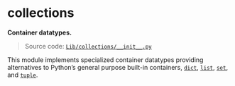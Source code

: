 # collections

**Container datatypes.**

> Source code: [`Lib/collections/__init__.py`](https://github.com/python/cpython/tree/3.13/Lib/collections/__init__.py)

This module implements specialized container datatypes providing alternatives to Python’s general purpose built-in containers, [`dict`](/built-in-types/dict/), [`list`](/built-in-types/list/), [`set`](/built-in-types/set/), and [`tuple`](/built-in-types/tuple/).
